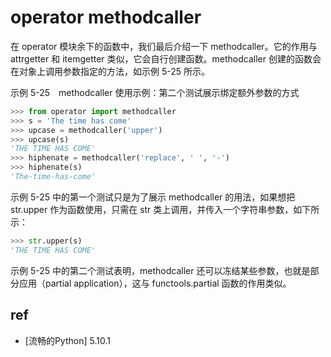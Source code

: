 
# operator methodcaller





在 operator 模块余下的函数中，我们最后介绍一下 methodcaller。它的作用与 attrgetter 和 itemgetter 类似，它会自行创建函数。methodcaller 创建的函数会在对象上调用参数指定的方法，如示例 5-25 所示。


示例 5-25　methodcaller 使用示例：第二个测试展示绑定额外参数的方式
```py
>>> from operator import methodcaller
>>> s = 'The time has come'
>>> upcase = methodcaller('upper')
>>> upcase(s)
'THE TIME HAS COME'
>>> hiphenate = methodcaller('replace', ' ', '-')
>>> hiphenate(s)
'The-time-has-come'
```
示例 5-25 中的第一个测试只是为了展示 methodcaller 的用法，如果想把 str.upper 作为函数使用，只需在 str 类上调用，并传入一个字符串参数，如下所示：

```py
>>> str.upper(s)
'THE TIME HAS COME'
```
示例 5-25 中的第二个测试表明，methodcaller 还可以冻结某些参数，也就是部分应用（partial application），这与 functools.partial 函数的作用类似。





## ref
* [流畅的Python] 5.10.1
